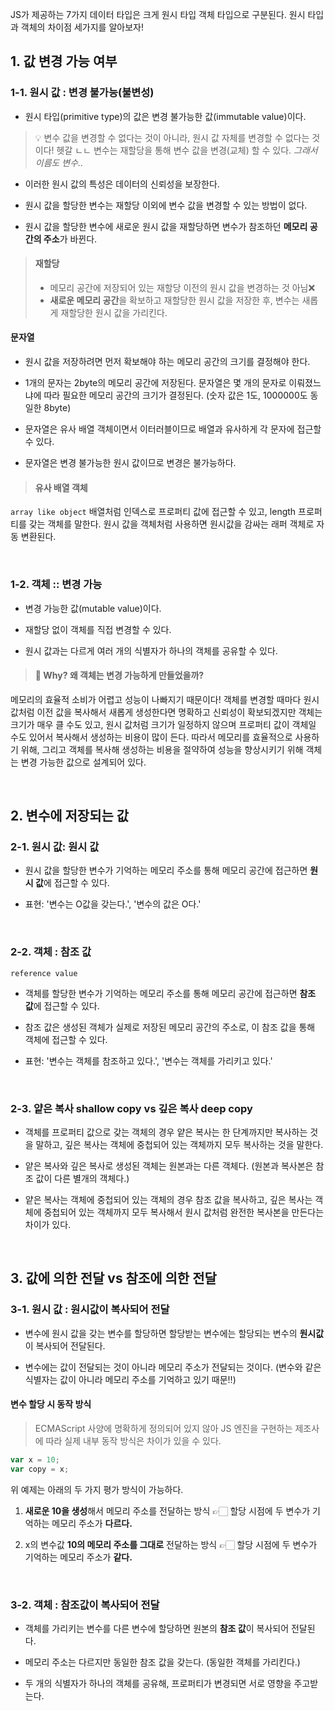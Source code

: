 JS가 제공하는 7가지 데이터 타입은 크게 원시 타입 객체 타입으로 구분된다.
원시 타입과 객체의 차이점 세가지를 알아보자!


## 1. 값 변경 가능 여부
### 1-1. 원시 값 : 변경 불가능(불변성)
* 원시 타입(primitive type)의 값은 변경 불가능한 값(immutable value)이다.
> 💡 변수 값을 변경할 수 없다는 것이 아니라, 원시 값 자체를 변경할 수 없다는 것이다! 헷갈 ㄴㄴ
변수는 재할당을 통해 변수 값을 변경(교체) 할 수 있다. _그래서 이름도 변수.._

* 이러한 원시 값의 특성은 데이터의 신뢰성을 보장한다.
* 원시 값을 할당한 변수는 재할당 이외에 변수 값을 변경할 수 있는 방법이 없다.

* 원시 값을 할당한 변수에 새로운 원시 값을 재할당하면 변수가 참조하던 **메모리 공간의 주소**가 바뀐다.
> #### 재할당
>* 메모리 공간에 저장되어 있는 재할당 이전의 원시 값을 변경하는 것 아님❌
>* **새로운 메모리 공간**을 확보하고 재할당한 원시 값을 저장한 후, 변수는 새롭게 재할당한 원시 값을 가리킨다.

#### 문자열
* 원시 값을 저장하려면 먼저 확보해야 하는 메모리 공간의 크기를 결정해야 한다.
* 1개의 문자는 2byte의 메모리 공간에 저장된다. 문자열은 몇 개의 문자로 이뤄졌느냐에 따라 필요한 메모리 공간의 크기가 결정된다.
(숫자 값은 1도, 1000000도 동일한 8byte)
* 문자열은 유사 배열 객체이면서 이터러블이므로 배열과 유사하게 각 문자에 접근할 수 있다.

* 문자열은 변경 불가능한 원시 값이므로 변경은 불가능하다.
> #### 유사 배열 객체
`array like object`
배열처럼 인덱스로 프로퍼티 값에 접근할 수 있고, length 프로퍼티를 갖는 객체를 말한다.
원시 값을 객체처럼 사용하면 원시값을 감싸는 래퍼 객체로 자동 변환된다.

<br/>

### 1-2. 객체 :: 변경 가능
* 변경 가능한 값(mutable value)이다.
* 재할당 없이 객체를 직접 변경할 수 있다.

* 원시 값과는 다르게 여러 개의 식별자가 하나의 객체를 공유할 수 있다.
> #### 🧐 Why? 왜 객체는 변경 가능하게 만들었을까?
메모리의 효율적 소비가 어렵고 성능이 나빠지기 때문이다!
객체를 변경할 때마다 원시 값처럼 이전 값을 복사해서 새롭게 생성한다면 명확하고 신뢰성이 확보되겠지만
객체는 크기가 매우 클 수도 있고, 원시 값처럼 크기가 일정하지 않으며
프로퍼티 값이 객체일 수도 있어서 복사해서 생성하는 비용이 많이 든다.
따라서 메모리를 효율적으로 사용하기 위해, 그리고 객체를 복사해 생성하는 비용을 절약하여 성능을 향상시키기 위해 객체는 변경 가능한 값으로 설계되어 있다.


<br/>

## 2. 변수에 저장되는 값
### 2-1. 원시 값: 원시 값
* 원시 값을 할당한 변수가 기억하는 메모리 주소를 통해 메모리 공간에 접근하면 **원시 값**에 접근할 수 있다.

* 표현: '변수는 O값을 갖는다.', '변수의 값은 O다.'

<br/>

### 2-2. 객체 : 참조 값
`reference value`
* 객체를 할당한 변수가 기억하는 메모리 주소를 통해 메모리 공간에 접근하면 **참조 값**에 접근할 수 있다.
* 참조 값은 생성된 객체가 실제로 저장된 메모리 공간의 주소로, 이 참조 값을 통해 객체에 접근할 수 있다.

* 표현: '변수는 객체를 참조하고 있다.', '변수는 객체를 가리키고 있다.'

<br/>

### 2-3. 얕은 복사 shallow copy vs 깊은 복사 deep copy
* 객체를 프로퍼티 값으로 갖는 객체의 경우
얕은 복사는 한 단계까지만 복사하는 것을 말하고,
깊은 복사는 객체에 중첩되어 있는 객체까지 모두 복사하는 것을 말한다.
* 얕은 복사와 깊은 복사로 생성된 객체는 원본과는 다른 객체다.
(원본과 복사본은 참조 값이 다른 별개의 객체다.)

* 얕은 복사는 객체에 중첩되어 있는 객체의 경우 참조 값을 복사하고,
깊은 복사는 객체에 중첩되어 있는 객체까지 모두 복사해서 원시 값처럼 완전한 복사본을 만든다는 차이가 있다.

<br/>

## 3. 값에 의한 전달 vs 참조에 의한 전달
### 3-1. 원시 값 : 원시값이 복사되어 전달
* 변수에 원시 값을 갖는 변수를 할당하면 할당받는 변수에는 할당되는 변수의 **원시값**이 복사되어 전달된다.

* 변수에는 값이 전달되는 것이 아니라 메모리 주소가 전달되는 것이다.
(변수와 같은 식별자는 값이 아니라 메모리 주소를 기억하고 있기 때문!!)


#### 변수 할당 시 동작 방식
>ECMAScript 사양에 명확하게 정의되어 있지 않아 JS 엔진을 구현하는 제조사에 따라 실제 내부 동작 방식은 차이가 있을 수 있다.

```js
var x = 10;
var copy = x;
```
위 예제는 아래의 두 가지 평가 방식이 가능하다.

1) **새로운 10을 생성**해서 메모리 주소를 전달하는 방식
👉🏻 할당 시점에 두 변수가 기억하는 메모리 주소가 **다르다.**

2) x의 변수값 **10의 메모리 주소를 그대로** 전달하는 방식
👉🏻 할당 시점에 두 변수가 기억하는 메모리 주소가 **같다.**

<br/>

### 3-2. 객체 : 참조값이 복사되어 전달
* 객체를 가리키는 변수를 다른 변수에 할당하면 원본의 **참조 값**이 복사되어 전달된다.
* 메모리 주소는 다르지만 동일한 참조 값을 갖는다. (동일한 객체를 가리킨다.)

* 두 개의 식별자가 하나의 객체를 공유해, 프로퍼티가 변경되면 서로 영향을 주고받는다.

